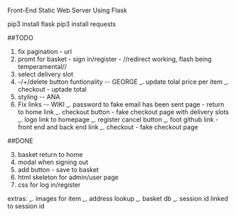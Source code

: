 Front-End Static Web Server Using Flask

pip3 install flask
pip3 install requests

##TODO

1.  fix pagination - url
2.  promt for basket - sign in/register - //redirect working, flash being temperamental//
3. select delivery slot
4. -/+/delete button funtionality -- GEORGE
   _. update tolal price per item
   _. checkout - uptade total
5. styling -- ANA
6. Fix links -- WIKI
_. password to fake email has been sent page - return to home link
_. checkout button - fake checkout page with delivery slots 
_. logo link to homepage
_. register cancel button 
_. foot github link - front end and back end link 
_. checkout - fake checkout page 

##DONE

3.  basket return to home
4.  modal when signing out
5.  add button - save to basket
6.  html skeleton for admin/user page
7.  css for log in/register

extras:
_. images for item
_. address lookup
_. basket db
_. session id linked to session id
